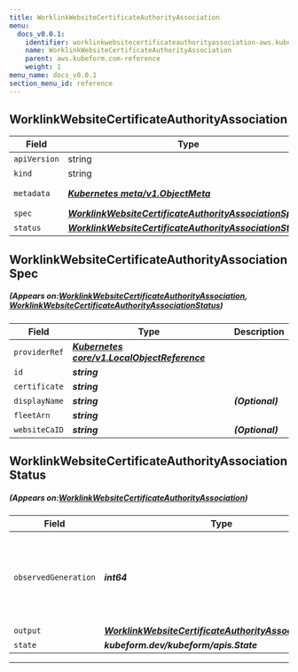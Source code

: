 ```yaml
---
title: WorklinkWebsiteCertificateAuthorityAssociation
menu:
  docs_v0.0.1:
    identifier: worklinkwebsitecertificateauthorityassociation-aws.kubeform.com
    name: WorklinkWebsiteCertificateAuthorityAssociation
    parent: aws.kubeform.com-reference
    weight: 1
menu_name: docs_v0.0.1
section_menu_id: reference
---
```


## WorklinkWebsiteCertificateAuthorityAssociation
| Field | Type | Description |
| ------ | ----- | ----------- |
| `apiVersion` | string | `aws.kubeform.com/v1alpha1` |
|    `kind` | string | `WorklinkWebsiteCertificateAuthorityAssociation` |
| `metadata` | ***[Kubernetes meta/v1.ObjectMeta](https://kubernetes.io/docs/reference/generated/kubernetes-api/v1.13/#objectmeta-v1-meta)***|Refer to the Kubernetes API documentation for the fields of the `metadata` field.|
| `spec` | ***[WorklinkWebsiteCertificateAuthorityAssociationSpec](#WorklinkWebsiteCertificateAuthorityAssociationSpec)***||
| `status` | ***[WorklinkWebsiteCertificateAuthorityAssociationStatus](#WorklinkWebsiteCertificateAuthorityAssociationStatus)***||
## WorklinkWebsiteCertificateAuthorityAssociationSpec
##### (Appears on:[WorklinkWebsiteCertificateAuthorityAssociation](#WorklinkWebsiteCertificateAuthorityAssociation), [WorklinkWebsiteCertificateAuthorityAssociationStatus](#WorklinkWebsiteCertificateAuthorityAssociationStatus))
| Field | Type | Description |
| ------ | ----- | ----------- |
| `providerRef` | ***[Kubernetes core/v1.LocalObjectReference](https://kubernetes.io/docs/reference/generated/kubernetes-api/v1.13/#localobjectreference-v1-core)***||
| `id` | ***string***||
| `certificate` | ***string***||
| `displayName` | ***string***| ***(Optional)*** |
| `fleetArn` | ***string***||
| `websiteCaID` | ***string***| ***(Optional)*** |
## WorklinkWebsiteCertificateAuthorityAssociationStatus
##### (Appears on:[WorklinkWebsiteCertificateAuthorityAssociation](#WorklinkWebsiteCertificateAuthorityAssociation))
| Field | Type | Description |
| ------ | ----- | ----------- |
| `observedGeneration` | ***int64***| ***(Optional)*** Resource generation, which is updated on mutation by the API Server.|
| `output` | ***[WorklinkWebsiteCertificateAuthorityAssociationSpec](#WorklinkWebsiteCertificateAuthorityAssociationSpec)***| ***(Optional)*** |
| `state` | ***kubeform.dev/kubeform/apis.State***| ***(Optional)*** |
---
